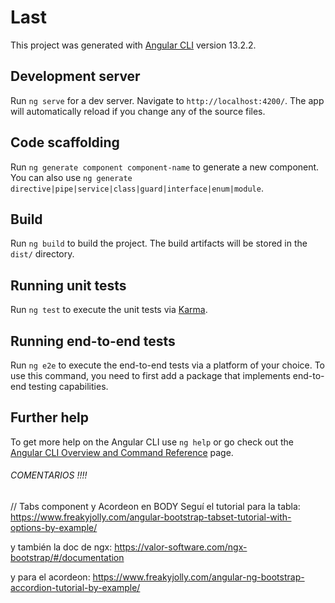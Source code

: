# Last

This project was generated with [Angular CLI](https://github.com/angular/angular-cli) version 13.2.2.

## Development server

Run `ng serve` for a dev server. Navigate to `http://localhost:4200/`. The app will automatically reload if you change any of the source files.

## Code scaffolding

Run `ng generate component component-name` to generate a new component. You can also use `ng generate directive|pipe|service|class|guard|interface|enum|module`.

## Build

Run `ng build` to build the project. The build artifacts will be stored in the `dist/` directory.

## Running unit tests

Run `ng test` to execute the unit tests via [Karma](https://karma-runner.github.io).

## Running end-to-end tests

Run `ng e2e` to execute the end-to-end tests via a platform of your choice. To use this command, you need to first add a package that implements end-to-end testing capabilities.

## Further help

To get more help on the Angular CLI use `ng help` or go check out the [Angular CLI Overview and Command Reference](https://angular.io/cli) page.



###### COMENTARIOS !!!!

// Tabs component y Acordeon en BODY
Seguí el tutorial para la tabla: 
https://www.freakyjolly.com/angular-bootstrap-tabset-tutorial-with-options-by-example/

y también la doc de ngx:
https://valor-software.com/ngx-bootstrap/#/documentation

y para el acordeon:
https://www.freakyjolly.com/angular-ng-bootstrap-accordion-tutorial-by-example/
